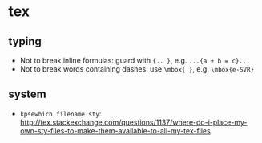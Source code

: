 # tex

## typing
* Not to break inline formulas: 
guard with `{.. }`, 
e.g. `...{a + b = c}...`
* Not to break words containing dashes: 
use `\mbox{ }`, 
e.g. `\mbox{e-SVR}`

## system
* `kpsewhich filename.sty`:
http://tex.stackexchange.com/questions/1137/where-do-i-place-my-own-sty-files-to-make-them-available-to-all-my-tex-files
